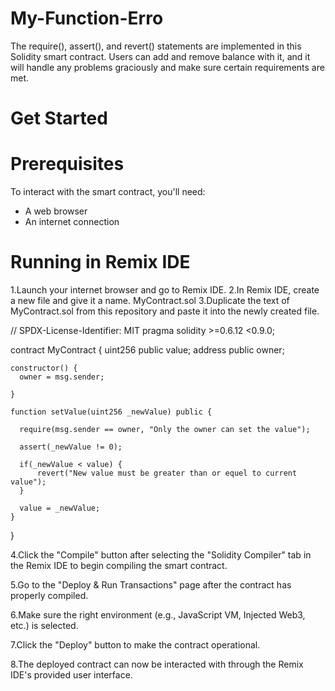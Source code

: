 # My-Function-Erro
The require(), assert(), and revert() statements are implemented in this Solidity smart contract. Users can add and remove balance with it, and it will handle any problems graciously and make sure certain requirements are met.

# Get Started 

# Prerequisites
To interact with the smart contract, you'll need:

* A web browser
* An internet connection
# Running in Remix IDE

1.Launch your internet browser and go to  Remix IDE.
2.In Remix IDE, create a new file and give it a name. MyContract.sol
3.Duplicate the text of MyContract.sol from this repository and paste it into the newly created file.



// SPDX-License-Identifier: MIT
pragma solidity >=0.6.12 <0.9.0;

contract MyContract {
    uint256 public value;
    address public owner;

    constructor() {
      owner = msg.sender;

    }
    
    function setValue(uint256 _newValue) public {

      require(msg.sender == owner, "Only the owner can set the value");

      assert(_newValue != 0);

      if(_newValue < value) {
          revert("New value must be greater than or equel to current value");
      }
      
      value = _newValue;
    }
}




4.Click the "Compile" button after selecting the "Solidity Compiler" tab in the Remix IDE to begin compiling the smart contract.

5.Go to the "Deploy & Run Transactions" page after the contract has properly compiled.

6.Make sure the right environment (e.g., JavaScript VM, Injected Web3, etc.) is selected.

7.Click the "Deploy" button to make the contract operational.

8.The deployed contract can now be interacted with through the Remix IDE's provided user interface.
